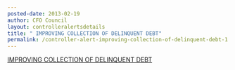 ```yaml
---
posted-date: 2013-02-19
author: CFO Council
layout: controlleralertsdetails
title: " IMPROVING COLLECTION OF DELINQUENT DEBT"
permalink: /controller-alert-improving-collection-of-delinquent-debt-1.4.13/
---
```


[IMPROVING COLLECTION OF DELINQUENT DEBT]({{site.baseurl}}/assets/files/Controller-Alert-Improving-Collection-of-Delinquent-Debt-1.4.13.pdf)
